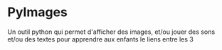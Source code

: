 PyImages
========

Un outil python qui permet d'afficher des images, et/ou jouer des sons et/ou des textes pour apprendre aux enfants le liens entre les 3